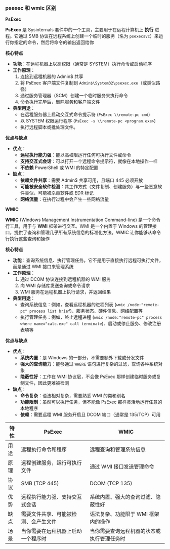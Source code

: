 ### psexec 和 wmic 区别

**PsExec**

**PsExec** 是 Sysinternals 套件中的一个工具，主要用于在远程计算机上 **执行** 进程。它通过 SMB 协议在远程系统上创建一个临时的服务（名为 `psexecsvc`）来运行你指定的命令，然后将命令的输出返回给你

**核心特点**

- **功能**：在远程机器上以高权限（通常是 SYSTEM）执行命令或启动程序
- **工作原理**：
  1. 连接到远程机器的 Admin$ 共享
  2. 将 PsExec 客户端文件复制到 `Admin$\System32\psexec.exe`（或类似路径）
  3. 通过服务管理器（SCM）创建一个临时服务来执行命令
  4. 命令执行完毕后，删除服务和客户端文件
- **典型用途**：
  - 在远程服务器上启动交互式命令提示符 (`PsExec \\remote-pc cmd`)
  - 以 SYSTEM 权限运行程序 (`PsExec -s \\remote-pc <program.exe>`)
  - 执行远程脚本或批处理文件。

**优点与缺点**

- **优点**：
  - **远程执行能力强**：能以高权限运行任何可执行文件或命令
  - **支持交互式会话**：可以打开一个远程命令提示符，就像在本地操作一样
  - **不依赖** PowerShell 或 WMI 的特定配置
- **缺点**：
  - **依赖文件共享**：需要 Admin$ 共享可用，且端口 445 必须开放
  - **可能被安全软件检测**：其工作方式（文件复制、创建服务）与一些恶意软件类似，可能被杀毒软件或 EDR 标记
  - **网络流量**：在执行过程中会产生一些网络流量

**WMIC**

**WMIC** (Windows Management Instrumentation Command-line) 是一个命令行工具，用于与 **WMI** 框架进行交互。WMI 是一个内置于 Windows 的管理接口，提供了查询和管理几乎所有系统信息的标准化方法。WMIC 让你能够从命令行执行这些查询和操作

**核心特点**

- **功能**：查询系统信息、执行管理任务。它不是用于直接执行远程可执行文件，而是通过 WMI 接口来管理系统
- **工作原理**：
  1. 通过 DCOM 协议连接到远程机器的 WMI 服务
  2. 向 WMI 存储库发送查询或命令请求
  3. WMI 服务在远程机器上执行请求，并返回结果
- **典型用途**：
  - 查询系统信息：例如，查看远程机器的进程列表 (`wmic /node:"remote-pc" process list brief`)、服务状态、硬件信息、网络配置等
  - 执行管理任务：例如，终止远程进程 (`wmic /node:"remote-pc" process where name="calc.exe" call terminate`)、启动或停止服务、修改注册表项等

**优点与缺点**

- **优点**：
  - **系统内置**：是 Windows 的一部分，不需要额外下载或分发文件
  - **强大的查询能力**：能够通过 `WHERE` 语句进行复杂的过滤，查询各种系统对象
  - **隐蔽性好**：工作在 WMI 协议层，不会像 PsExec 那样创建临时服务或复制文件，因此更难被检测
- **缺点**：
  - **命令复杂**：语法相对复杂，需要熟悉 WMI 的类和别名
  - **功能限制**：虽然可以执行任务，但不能像 PsExec 那样灵活地运行任意的本地程序
  - **依赖**：需要远程 WMI 服务开启且 DCOM 端口（通常是 135/TCP）可用

| 特性 | PsExec                               | WMIC                                       |
| ---- | ------------------------------------ | ------------------------------------------ |
| 用途 | 远程执行命令和程序                   | 远程查询和管理系统信息                     |
| 原理 | 远程创建服务，运行可执行文件         | 通过 WMI 接口发送管理命令                  |
| 协议 | SMB (TCP 445)                        | DCOM (TCP 135)                             |
| 优势 | 远程执行能力强、支持交互式会话       | 系统内置、强大的查询过滤、隐蔽性好         |
| 缺点 | 需要文件共享、可能被检测、会产生文件 | 语法复杂、功能限于 WMI 框架内的操作        |
| 场景 | 当你需要在远程机器上启动一个程序时   | 当你需要查询远程机器的状态或执行管理任务时 |